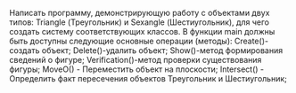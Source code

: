 Написать программу, демонстрирующую работу с объектами двух типов: Triangle (Треугольник) и Sexangle (Шестиугольник), для чего создать систему соответствующих классов.
В функции main должны быть доступны следующие основные операции (методы):
Сreate()-создать объект;
Delete()-удалить объект;
Show()-метод формирования сведений о фигуре;
Verification()-метод проверки существования фигуры;
MoveO() - Переместить объект на плоскости;
Intersect() - Определить факт пересечения объектов Треугольник и Шестиугольник;
